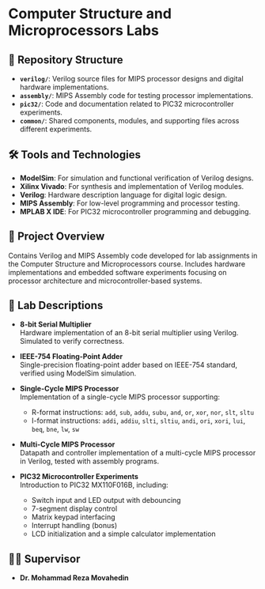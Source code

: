 # Computer Structure and Microprocessors Labs

## 📂 Repository Structure

- **`verilog/`**: Verilog source files for MIPS processor designs and digital hardware implementations.
- **`assembly/`**: MIPS Assembly code for testing processor implementations.
- **`pic32/`**: Code and documentation related to PIC32 microcontroller experiments.
- **`common/`**: Shared components, modules, and supporting files across different experiments.

## 🛠️ Tools and Technologies

- **ModelSim**: For simulation and functional verification of Verilog designs.
- **Xilinx Vivado**: For synthesis and implementation of Verilog modules.
- **Verilog**: Hardware description language for digital logic design.
- **MIPS Assembly**: For low-level programming and processor testing.
- **MPLAB X IDE**: For PIC32 microcontroller programming and debugging.

## 🚀 Project Overview

Contains Verilog and MIPS Assembly code developed for lab assignments in the Computer Structure and Microprocessors course. Includes hardware implementations and embedded software experiments focusing on processor architecture and microcontroller-based systems.

## 🔬 Lab Descriptions

- **8-bit Serial Multiplier**  
  Hardware implementation of an 8-bit serial multiplier using Verilog. Simulated to verify correctness.

- **IEEE-754 Floating-Point Adder**  
  Single-precision floating-point adder based on IEEE-754 standard, verified using ModelSim simulation.

- **Single-Cycle MIPS Processor**  
  Implementation of a single-cycle MIPS processor supporting:  
  - R-format instructions: `add`, `sub`, `addu`, `subu`, `and`, `or`, `xor`, `nor`, `slt`, `sltu`  
  - I-format instructions: `addi`, `addiu`, `slti`, `sltiu`, `andi`, `ori`, `xori`, `lui`, `beq`, `bne`, `lw`, `sw`

- **Multi-Cycle MIPS Processor**  
  Datapath and controller implementation of a multi-cycle MIPS processor in Verilog, tested with assembly programs.

- **PIC32 Microcontroller Experiments**  
  Introduction to PIC32 MX110F016B, including:  
  - Switch input and LED output with debouncing  
  - 7-segment display control  
  - Matrix keypad interfacing  
  - Interrupt handling (bonus)  
  - LCD initialization and a simple calculator implementation

## 👨‍💻 Supervisor

- **Dr. Mohammad Reza Movahedin**
